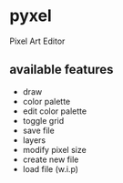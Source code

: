 # pyxel
Pixel Art Editor

## available features
- draw
- color palette
- edit color palette
- toggle grid
- save file
- layers
- modify pixel size
- create new file
- load file (w.i.p)
